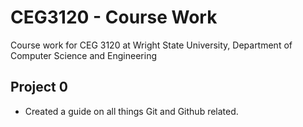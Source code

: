 # CEG3120 - Course Work
Course work for CEG 3120 at Wright State University, Department of Computer Science and Engineering

## Project 0
- Created a guide on all things Git and Github related.
